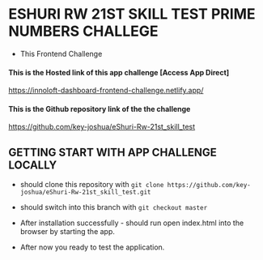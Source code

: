 # ESHURI RW 21ST SKILL TEST PRIME NUMBERS CHALLEGE

- This Frontend Challenge
#### This is the Hosted link of this app challenge [Access App Direct]

https://innoloft-dashboard-frontend-challenge.netlify.app/

#### This is the Github repository link of the the challenge 

https://github.com/key-joshua/eShuri-Rw-21st_skill_test


## GETTING START WITH APP CHALLENGE LOCALLY

- should clone this repository with ```git clone https://github.com/key-joshua/eShuri-Rw-21st_skill_test.git```
- should switch into this branch with ```git checkout master```

- After installation successfully - should run open index.html into the browser by starting the app.
- After now you ready to test the application.
